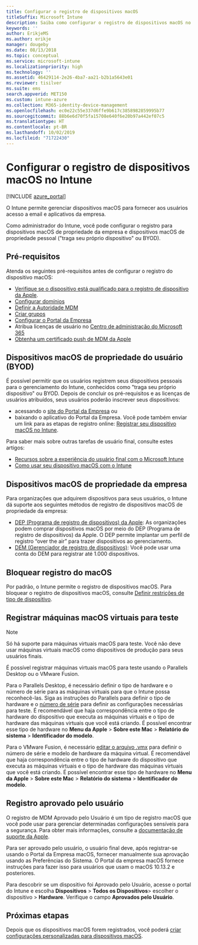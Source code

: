 ```yaml
---
title: Configurar o registro de dispositivos macOS
titleSuffix: Microsoft Intune
description: Saiba como configurar o registro de dispositivos macOS no Intune.
keywords: ''
author: ErikjeMS
ms.author: erikje
manager: dougeby
ms.date: 08/13/2018
ms.topic: conceptual
ms.service: microsoft-intune
ms.localizationpriority: high
ms.technology: ''
ms.assetid: 46429114-2e26-4ba7-aa21-b2b1a5643e01
ms.reviewer: tisilver
ms.suite: ems
search.appverid: MET150
ms.custom: intune-azure
ms.collection: M365-identity-device-management
ms.openlocfilehash: ec0e22c55e337d6ffe9b617c3858982859995b77
ms.sourcegitcommit: 88b6e6d70f5fa15708e640f6e20b97a442ef07c5
ms.translationtype: HT
ms.contentlocale: pt-BR
ms.lasthandoff: 10/02/2019
ms.locfileid: "71722430"
---
```

# <a name="set-up-enrollment-for-macos-devices-in-intune"></a>Configurar o registro de dispositivos macOS no Intune

[!INCLUDE [azure_portal](../includes/azure_portal.md)]

O Intune permite gerenciar dispositivos macOS para fornecer aos usuários acesso a email e aplicativos da empresa.

Como administrador do Intune, você pode configurar o registro para dispositivos macOS de propriedade da empresa e dispositivos macOS de propriedade pessoal ("traga seu próprio dispositivo" ou BYOD). 

## <a name="prerequisites"></a>Pré-requisitos

Atenda os seguintes pré-requisitos antes de configurar o registro do dispositivo macOS:

- [Verifique se o dispositivo está qualificado para o registro de dispositivo da Apple](https://support.apple.com/en-us/HT204142#eligibility).
- [Configurar domínios](../fundamentals/custom-domain-name-configure.md)
- [Definir a Autoridade MDM](../fundamentals/mdm-authority-set.md)
- [Criar grupos](../fundamentals/groups-add.md)
- [Configurar o Portal da Empresa](../apps/company-portal-app.md)
- Atribua licenças de usuário no [Centro de administração do Microsoft 365](http://go.microsoft.com/fwlink/p/?LinkId=698854)
- [Obtenha um certificado push de MDM da Apple](../enrollment/apple-mdm-push-certificate-get.md)

## <a name="user-owned-macos-devices-byod"></a>Dispositivos macOS de propriedade do usuário (BYOD)

É possível permitir que os usuários registrem seus dispositivos pessoais para o gerenciamento do Intune, conhecidos como "traga seu próprio dispositivo" ou BYOD. Depois de concluir os pré-requisitos e as licenças de usuários atribuídos, seus usuários poderão inscrever seus dispositivos:
- acessando o [site do Portal da Empresa](https://portal.manage.microsoft.com) ou
- baixando o aplicativo do Portal da Empresa.
Você pode também enviar um link para as etapas de registro online: [Registrar seu dispositivo macOS no Intune](https://docs.microsoft.com/intune-user-help/enroll-your-device-in-intune-macos).

Para saber mais sobre outras tarefas de usuário final, consulte estes artigos:

- [Recursos sobre a experiência do usuário final com o Microsoft Intune](../fundamentals/end-user-educate.md)
- [Como usar seu dispositivo macOS com o Intune](/intune-user-help/using-your-macos-device-with-intune)

## <a name="company-owned-macos-devices"></a>Dispositivos macOS de propriedade da empresa
Para organizações que adquirem dispositivos para seus usuários, o Intune dá suporte aos seguintes métodos de registro de dispositivos macOS de propriedade da empresa:
- [DEP (Programa de registro de dispositivos) da Apple](device-enrollment-program-enroll-macos.md): As organizações podem comprar dispositivos macOS por meio do DEP (Programa de registro de dispositivos) da Apple. O DEP permite implantar um perfil de registro “over the air” para trazer dispositivos ao gerenciamento.
- [DEM (Gerenciador de registro de dispositivos)](device-enrollment-manager-enroll.md): Você pode usar uma conta do DEM para registrar até 1.000 dispositivos.

## <a name="block-macos-enrollment"></a>Bloquear registro do macOS
Por padrão, o Intune permite o registro de dispositivos macOS. Para bloquear o registro de dispositivos macOS, consulte [Definir restrições de tipo de dispositivo](enrollment-restrictions-set.md).

## <a name="enroll-virtual-macos-machines-for-testing"></a>Registrar máquinas macOS virtuais para teste

> [!NOTE]
> Só há suporte para máquinas virtuais macOS para teste. Você não deve usar máquinas virtuais macOS como dispositivos de produção para seus usuários finais. 

É possível registrar máquinas virtuais macOS para teste usando o Parallels Desktop ou o VMware Fusion. 

Para o Parallels Desktop, é necessário definir o tipo de hardware e o número de série para as máquinas virtuais para que o Intune possa reconhecê-las. Siga as instruções do Parallels para definir o tipo de hardware e o [número de série](http://kb.parallels.com/123455) para definir as configurações necessárias para teste. É recomendável que haja correspondência entre o tipo de hardware do dispositivo que executa as máquinas virtuais e o tipo de hardware das máquinas virtuais que você está criando. É possível encontrar esse tipo de hardware no **Menu da Apple** > **Sobre este Mac** > **Relatório do sistema** > **Identificador do modelo**. 

Para o VMware Fusion, é necessário [editar o arquivo .vmx](https://kb.vmware.com/s/article/1014782) para definir o número de série e modelo de hardware da máquina virtual. É recomendável que haja correspondência entre o tipo de hardware do dispositivo que executa as máquinas virtuais e o tipo de hardware das máquinas virtuais que você está criando. É possível encontrar esse tipo de hardware no **Menu da Apple** > **Sobre este Mac** > **Relatório do sistema** > **Identificador do modelo**. 

## <a name="user-approved-enrollment"></a>Registro aprovado pelo usuário

O registro de MDM Aprovado pelo Usuário é um tipo de registro macOS que você pode usar para gerenciar determinadas configurações sensíveis para a segurança. Para obter mais informações, consulte a [documentação de suporte da Apple](https://support.apple.com/HT208019).

Para ser aprovado pelo usuário, o usuário final deve, após registrar-se usando o Portal da Empresa macOS, fornecer manualmente sua aprovação usando as Preferências do Sistema. O Portal da empresa macOS fornece instruções para fazer isso para usuários que usam o macOS 10.13.2 e posteriores.

Para descobrir se um dispositivo foi Aprovado pelo Usuário, acesse o portal do Intune e escolha **Dispositivos** > **Todos os Dispositivos**> escolher o dispositivo > **Hardware**. Verifique o campo **Aprovados pelo Usuário**.

## <a name="next-steps"></a>Próximas etapas

Depois que os dispositivos macOS forem registrados, você poderá [criar configurações personalizadas para dispositivos macOS](../configuration/custom-settings-macos.md).
